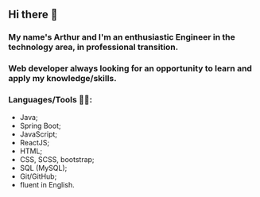 ## Hi there 👋

### My name's Arthur and I'm an enthusiastic Engineer in the technology area, in professional transition. 
### Web developer always looking for an opportunity to learn and apply my knowledge/skills.

### Languages/Tools 🔭🌱:

- Java;
- Spring Boot;
- JavaScript;
- ReactJS;
- HTML;
- CSS, SCSS, bootstrap;
- SQL (MySQL);
- Git/GitHub;
- fluent in English.
